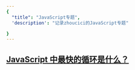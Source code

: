 ```yaml
---
{
  "title": "JavaScript专题",
  'description': "记录zhoucici的JavaScript专题"

}
---
```


## [JavaScript 中最快的循环是什么？](./loop/index.md)
